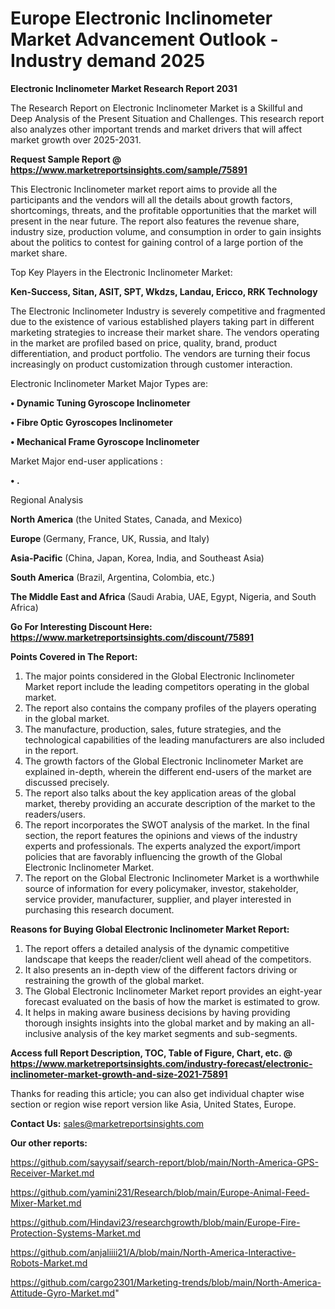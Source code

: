   # Europe Electronic Inclinometer Market Advancement Outlook - Industry demand 2025

<strong>Electronic Inclinometer Market Research Report 2031</strong>

The Research Report on Electronic Inclinometer Market is a Skillful and Deep Analysis of the Present Situation and Challenges. This research report also analyzes other important trends and market drivers that will affect market growth over 2025-2031.

<strong>Request Sample Report @ <a href=https://www.marketreportsinsights.com/sample/75891>https://www.marketreportsinsights.com/sample/75891</a></strong>

This Electronic Inclinometer market report aims to provide all the participants and the vendors will all the details about growth factors, shortcomings, threats, and the profitable opportunities that the market will present in the near future. The report also features the revenue share, industry size, production volume, and consumption in order to gain insights about the politics to contest for gaining control of a large portion of the market share.

Top Key Players in the Electronic Inclinometer Market:

<strong>Ken-Success, Sitan, ASIT, SPT, Wkdzs, Landau, Ericco, RRK Technology</strong>

The Electronic Inclinometer Industry is severely competitive and fragmented due to the existence of various established players taking part in different marketing strategies to increase their market share. The vendors operating in the market are profiled based on price, quality, brand, product differentiation, and product portfolio. The vendors are turning their focus increasingly on product customization through customer interaction.

Electronic Inclinometer Market Major Types are:

<strong>• Dynamic Tuning Gyroscope Inclinometer

• Fibre Optic Gyroscopes Inclinometer

• Mechanical Frame Gyroscope Inclinometer</strong>

Market Major end-user applications :

<strong>• .</strong>

Regional Analysis

</u><strong><b>North America</b></strong> (the United States, Canada, and Mexico)

<strong><b>Europe </b></strong>(Germany, France, UK, Russia, and Italy)

<strong><b>Asia-Pacific</b></strong> (China, Japan, Korea, India, and Southeast Asia)

<strong><b>South America</b></strong> (Brazil, Argentina, Colombia, etc.)

<strong><b>The Middle East and Africa</b></strong> (Saudi Arabia, UAE, Egypt, Nigeria, and South Africa)

<strong>Go For Interesting Discount Here: <a href=https://www.marketreportsinsights.com/discount/75891>https://www.marketreportsinsights.com/discount/75891</a></strong>

<strong>Points Covered in The Report:</strong>
<ol>
  <li>The major points considered in the Global Electronic Inclinometer Market report include the leading competitors operating in the global market.</li>
  <li>The report also contains the company profiles of the players operating in the global market.</li>
  <li>The manufacture, production, sales, future strategies, and the technological capabilities of the leading manufacturers are also included in the report.</li>
  <li>The growth factors of the Global Electronic Inclinometer Market are explained in-depth, wherein the different end-users of the market are discussed precisely.</li>
  <li>The report also talks about the key application areas of the global market, thereby providing an accurate description of the market to the readers/users.</li>
  <li>The report incorporates the SWOT analysis of the market. In the final section, the report features the opinions and views of the industry experts and professionals. The experts analyzed the export/import policies that are favorably influencing the growth of the Global Electronic Inclinometer Market.</li>
  <li>The report on the Global Electronic Inclinometer Market is a worthwhile source of information for every policymaker, investor, stakeholder, service provider, manufacturer, supplier, and player interested in purchasing this research document.</li>
</ol>
<strong>Reasons for Buying Global Electronic Inclinometer Market Report:</strong>

<ol>
  <li>The report offers a detailed analysis of the dynamic competitive landscape that keeps the reader/client well ahead of the competitors.</li>
  <li>It also presents an in-depth view of the different factors driving or restraining the growth of the global market.</li>
  <li>The Global Electronic Inclinometer Market report provides an eight-year forecast evaluated on the basis of how the market is estimated to grow.</li>
  <li>It helps in making aware business decisions by having providing thorough insights insights into the global market and by making an all-inclusive analysis of the key market segments and sub-segments.</li>
</ol>
<strong>Access full Report Description, TOC, Table of Figure, Chart, etc. @ <a href=https://www.marketreportsinsights.com/industry-forecast/electronic-inclinometer-market-growth-and-size-2021-75891>https://www.marketreportsinsights.com/industry-forecast/electronic-inclinometer-market-growth-and-size-2021-75891</a></strong>


Thanks for reading this article; you can also get individual chapter wise section or region wise report version like Asia, United States, Europe.

<strong>Contact Us:</strong>
sales@marketreportsinsights.com

<strong>Our other reports:</strong>

<a href=https://github.com/sayysaif/search-report/blob/main/North-America-GPS-Receiver-Market.md>https://github.com/sayysaif/search-report/blob/main/North-America-GPS-Receiver-Market.md</a>

<a href=https://github.com/yamini231/Research/blob/main/Europe-Animal-Feed-Mixer-Market.md>https://github.com/yamini231/Research/blob/main/Europe-Animal-Feed-Mixer-Market.md</a>

<a href=https://github.com/Hindavi23/researchgrowth/blob/main/Europe-Fire-Protection-Systems-Market.md>https://github.com/Hindavi23/researchgrowth/blob/main/Europe-Fire-Protection-Systems-Market.md</a>

<a href=https://github.com/anjaliiii21/A/blob/main/North-America-Interactive-Robots-Market.md>https://github.com/anjaliiii21/A/blob/main/North-America-Interactive-Robots-Market.md</a>

<a href=https://github.com/cargo2301/Marketing-trends/blob/main/North-America-Attitude-Gyro-Market.md>https://github.com/cargo2301/Marketing-trends/blob/main/North-America-Attitude-Gyro-Market.md</a>"
